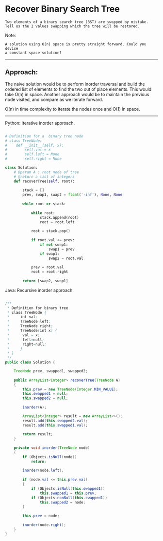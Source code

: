 # Recover Binary Search Tree

    Two elements of a binary search tree (BST) are swapped by mistake.
    Tell us the 2 values swapping which the tree will be restored.


Note:
    
    A solution using O(n) space is pretty straight forward. Could you devise
    a constant space solution? 

---

## Approach:

The naive solution would be to perform inorder traversal and build the ordered
list of elements to find the two out of place elements. This would take O(n) in
space. Another approach would be to maintain the previous node visited, and
compare as we iterate forward.

O(n) in time complexity to iterate the nodes once and O(1) in space.

---

Python: Iterative inorder approach.

```python

# Definition for a  binary tree node
# class TreeNode:
#    def __init__(self, x):
#        self.val = x
#        self.left = None
#        self.right = None

class Solution:
    # @param A : root node of tree
    # @return a list of integers
    def recoverTree(self, root):
        
        stack = []
        prev, swap1, swap2 = float('-inf'), None, None
        
        while root or stack:
            
            while root:
                stack.append(root)
                root = root.left
                
            root = stack.pop()
            
            if root.val <= prev:
                if not swap1:
                    swap1 = prev
                if swap1:
                    swap2 = root.val
            
            prev = root.val
            root = root.right
        
        return [swap2, swap1]

```

Java: Recursive inorder approach.

```java

/**
 * Definition for binary tree
 * class TreeNode {
 *     int val;
 *     TreeNode left;
 *     TreeNode right;
 *     TreeNode(int x) {
 *      val = x;
 *      left=null;
 *      right=null;
 *     }
 * }
 */
public class Solution {

    TreeNode prev, swapped1, swapped2;
    
    public ArrayList<Integer> recoverTree(TreeNode A) 
    {
        this.prev = new TreeNode(Integer.MIN_VALUE);
        this.swapped1 = null;
        this.swapped2 = null;
        
        inorder(A);

        ArrayList<Integer> result = new ArrayList<>();
        result.add(this.swapped2.val);
        result.add(this.swapped1.val);
        
        return result;
    }
    
    private void inorder(TreeNode node)
    {
        if (Objects.isNull(node))
            return;
        
        inorder(node.left);
        
        if (node.val <= this.prev.val)
        {
            if (Objects.isNull(this.swapped1))
                this.swapped1 = this.prev;
            if (Objects.nonNull(this.swapped1))
                this.swapped2 = node;
        }
        
        this.prev = node;
        
        inorder(node.right);
    }
}

```
